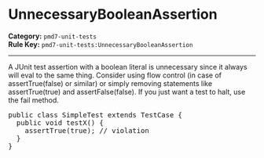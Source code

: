 # UnnecessaryBooleanAssertion
**Category:** `pmd7-unit-tests`<br/>
**Rule Key:** `pmd7-unit-tests:UnnecessaryBooleanAssertion`<br/>


-----

A JUnit test assertion with a boolean literal is unnecessary since it always will eval to the same thing. Consider using flow control (in case of assertTrue(false) or similar) or simply removing statements like assertTrue(true) and assertFalse(false). If you just want a test to halt, use the fail method.
<pre>
public class SimpleTest extends TestCase {
  public void testX() {
    assertTrue(true); // violation
  }
}</pre>
